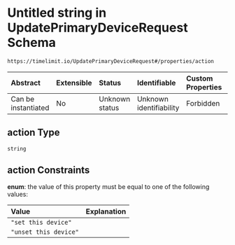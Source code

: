 # Untitled string in UpdatePrimaryDeviceRequest Schema

```txt
https://timelimit.io/UpdatePrimaryDeviceRequest#/properties/action
```

| Abstract            | Extensible | Status         | Identifiable            | Custom Properties | Additional Properties | Access Restrictions | Defined In                                                                                                |
| :------------------ | :--------- | :------------- | :---------------------- | :---------------- | :-------------------- | :------------------ | :-------------------------------------------------------------------------------------------------------- |
| Can be instantiated | No         | Unknown status | Unknown identifiability | Forbidden         | Allowed               | none                | [UpdatePrimaryDeviceRequest.schema.json\*](UpdatePrimaryDeviceRequest.schema.json "open original schema") |

## action Type

`string`

## action Constraints

**enum**: the value of this property must be equal to one of the following values:

| Value                 | Explanation |
| :-------------------- | :---------- |
| `"set this device"`   |             |
| `"unset this device"` |             |
